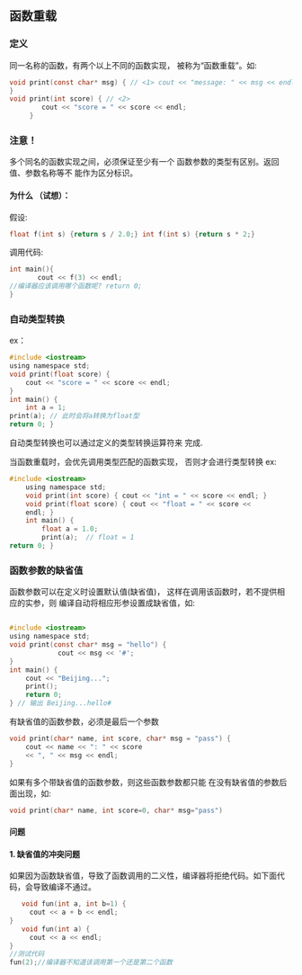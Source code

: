 ## **函数重载**
### 定义
同一名称的函数，有两个以上不同的函数实现， 被称为“函数重载”。如:
```C
void print(const char* msg) { // <1> cout << "message: " << msg << endl;
}
void print(int score) { // <2>
        cout << "score = " << score << endl;
     }
```

### 注意！
多个同名的函数实现之间，必须保证至少有一个 函数参数的类型有区别。返回值、参数名称等不 能作为区分标识。

#### **为什么 （试想）：**

假设:
```C
float f(int s) {return s / 2.0;} int f(int s) {return s * 2;}
```
调用代码: 
```C
int main(){
       cout << f(3) << endl;
//编译器应该调用哪个函数呢? return 0;
}
```

### **自动类型转换**

ex：
```C
#include <iostream>
using namespace std;
void print(float score) {
    cout << "score = " << score << endl;
}
int main() {
    int a = 1;
print(a); // 此时会将a转换为float型
return 0; }
```
自动类型转换也可以通过定义的类型转换运算符来 完成.

当函数重载时，会优先调用类型匹配的函数实现， 否则才会进行类型转换
ex:
```C
#include <iostream>
    using namespace std;
    void print(int score) { cout << "int = " << score << endl; }
    void print(float score) { cout << "float = " << score <<
    endl; }
    int main() {
        float a = 1.0;
        print(a);  // float = 1
return 0; }
```

### **函数参数的缺省值**

函数参数可以在定义时设置默认值(缺省值)， 这样在调用该函数时，若不提供相应的实参，则 编译自动将相应形参设置成缺省值，如:
```C

#include <iostream>
using namespace std;
void print(const char* msg = "hello") {
            cout << msg << '#';
}
int main() {
    cout << "Beijing...";
    print();
    return 0;
} // 输出 Beijing...hello#
```

有缺省值的函数参数，必须是最后一个参数 
```C
void print(char* name, int score, char* msg = "pass") {
    cout << name << ": " << score
    << ", " << msg << endl;
}
```
如果有多个带缺省值的函数参数，则这些函数参数都只能 在没有缺省值的参数后面出现，如:
```C
void print(char* name, int score=0, char* msg="pass")
```

#### **问题**
#### 1. 缺省值的冲突问题

如果因为函数缺省值，导致了函数调用的二义性，编译器将拒绝代码。如下面代码，会导致编译不通过。
```C
   void fun(int a, int b=1) {
     cout << a + b << endl;
}
   void fun(int a) {
     cout << a << endl;
}
//测试代码 
fun(2);//编译器不知道该调用第一个还是第二个函数
```
